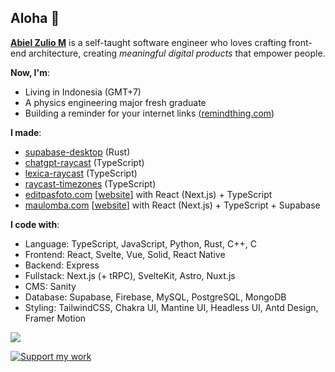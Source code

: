 ## Aloha 👋

__[Abiel Zulio M](https://zulio.me)__ is a self-taught software engineer who loves crafting front-end architecture, creating *meaningful digital products* that empower people. 

__Now, I'm__:
- Living in Indonesia (GMT+7)
- A physics engineering major fresh graduate
- Building a reminder for your internet links ([remindthing.com](https://remindthing.com))

__I made__:
- [supabase-desktop](https://github.com/abielzulio/supabase-desktop) (Rust)
- [chatgpt-raycast](https://github.com/abielzulio/chatgpt-raycast) (TypeScript)
- [lexica-raycast](https://github.com/abielzulio/lexica-raycast) (TypeScript)
- [raycast-timezones](https://github.com/abielzulio/raycast-timezones) (TypeScript)
- [editpasfoto.com](https://github.com/abielzulio/editpasfoto) [[website](https://editpasfoto.com)] with React (Next.js) + TypeScript
- [maulomba.com](https://github.com/abielzulio/maulomba) [[website](https://maulomba.com)] with React (Next.js) + TypeScript + Supabase

__I code with__:
- Language: TypeScript, JavaScript, Python, Rust, C++, C
- Frontend: React, Svelte, Vue, Solid, React Native
- Backend: Express
- Fullstack: Next.js (+ tRPC), SvelteKit, Astro, Nuxt.js
- CMS: Sanity
- Database: Supabase, Firebase, MySQL, PostgreSQL, MongoDB
- Styling: TailwindCSS, Chakra UI, Mantine UI, Headless UI, Antd Design, Framer Motion

![](https://komarev.com/ghpvc/?username=abielzulio&color=lightgrey&style=plastic)

[![Support my work](https://ko-fi.com/img/githubbutton_sm.svg)](https://ko-fi.com/abielzulio)
